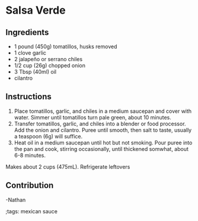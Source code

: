 # Salsa Verde

## Ingredients

* 1 pound (450g) tomatillos, husks removed
* 1 clove garlic
* 2 jalapeño or serrano chiles
* 1/2 cup (26g) chopped onion
* 3 Tbsp (40ml) oil
* cilantro

## Instructions

1. Place tomatillos, garlic, and chiles in a medium saucepan and cover with water. Simmer until tomatillos turn pale green, about 10 minutes.
2. Transfer tomatillos, garlic, and chiles into a blender or food processor. Add the onion and cilantro. Puree until smooth, then salt to taste, usually a teaspoon (6g) will suffice.
3. Heat oil in a medium saucepan until hot but not smoking. Pour puree into the pan and cook, stirring occasionally, until thickened somwhat, about 6-8 minutes.

Makes about 2 cups (475mL). Refrigerate leftovers

## Contribution

-Nathan

;tags: mexican sauce
